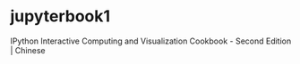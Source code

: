 # jupyterbook1
IPython Interactive Computing and Visualization Cookbook - Second Edition | Chinese 
